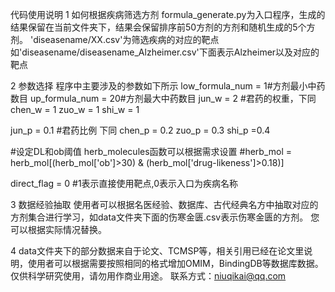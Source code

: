 代码使用说明
1 如何根据疾病筛选方剂
formula_generate.py为入口程序，生成的结果保留在当前文件夹下，结果会保留排序前50方剂的方剂和随机生成的5个方剂。
'diseasename/XX.csv'为筛选疾病的对应的靶点如'diseasename/diseasename_Alzheimer.csv'下面表示Alzheimer以及对应的靶点

2 参数选择
程序中主要涉及的参数如下所示
low_formula_num = 1#方剂最小中药数目
up_formula_num = 20#方剂最大中药数目
jun_w = 2 #君药的权重，下同
chen_w = 1
zuo_w = 1
shi_w = 1

jun_p = 0.1 #君药比例 下同
chen_p =  0.2
zuo_p = 0.3
shi_p =0.4

#设定DL和ob阈值
herb_molecules函数可以根据需求设置
#herb_mol = herb_mol[(herb_mol['ob']>30) & (herb_mol['drug-likeness']>0.18)]

direct_flag = 0 #1表示直接使用靶点,0表示入口为疾病名称

3 数据经验抽取
使用者可以根据名医经验、数据库、古代经典名方中抽取对应的方剂集合进行学习，如data文件夹下面的伤寒金匮.csv表示伤寒金匮的方剂。
您可以根据实际情况替换。

4 data文件夹下的部分数据来自于论文、TCMSP等，相关引用已经在论文里说明，使用者可以根据需要按照相同的格式增加OMIM，BindingDB等数据库数据。
仅供科学研究使用，请勿用作商业用途。
联系方式：niuqikai@qq.com
